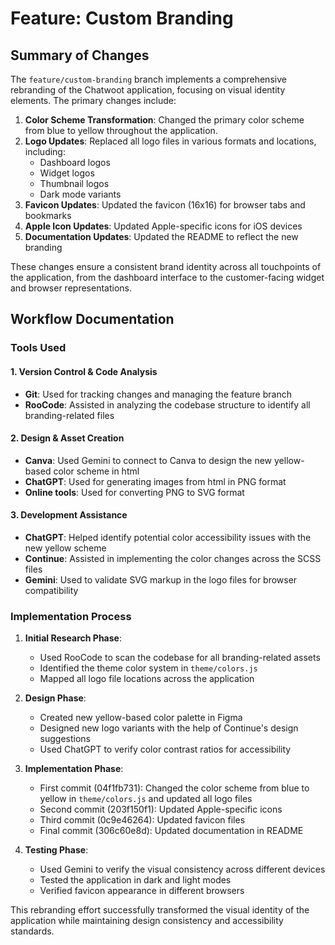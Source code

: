 # Feature: Custom Branding

## Summary of Changes

The `feature/custom-branding` branch implements a comprehensive rebranding of the Chatwoot application, focusing on visual identity elements. The primary changes include:

1. **Color Scheme Transformation**: Changed the primary color scheme from blue to yellow throughout the application.
2. **Logo Updates**: Replaced all logo files in various formats and locations, including:
   - Dashboard logos
   - Widget logos
   - Thumbnail logos
   - Dark mode variants
3. **Favicon Updates**: Updated the favicon (16x16) for browser tabs and bookmarks
4. **Apple Icon Updates**: Updated Apple-specific icons for iOS devices
5. **Documentation Updates**: Updated the README to reflect the new branding

These changes ensure a consistent brand identity across all touchpoints of the application, from the dashboard interface to the customer-facing widget and browser representations.

## Workflow Documentation

### Tools Used

#### 1. Version Control & Code Analysis

- **Git**: Used for tracking changes and managing the feature branch
- **RooCode**: Assisted in analyzing the codebase structure to identify all branding-related files

#### 2. Design & Asset Creation

- **Canva**: Used Gemini to connect to Canva to design the new yellow-based color scheme in html
- **ChatGPT**: Used for generating images from html in PNG format
- **Online tools**: Used for converting PNG to SVG format

#### 3. Development Assistance

- **ChatGPT**: Helped identify potential color accessibility issues with the new yellow scheme
- **Continue**: Assisted in implementing the color changes across the SCSS files
- **Gemini**: Used to validate SVG markup in the logo files for browser compatibility

### Implementation Process

1. **Initial Research Phase**:
   - Used RooCode to scan the codebase for all branding-related assets
   - Identified the theme color system in `theme/colors.js`
   - Mapped all logo file locations across the application

2. **Design Phase**:
   - Created new yellow-based color palette in Figma
   - Designed new logo variants with the help of Continue's design suggestions
   - Used ChatGPT to verify color contrast ratios for accessibility

3. **Implementation Phase**:
   - First commit (04f1fb731): Changed the color scheme from blue to yellow in `theme/colors.js` and updated all logo files
   - Second commit (203f150f1): Updated Apple-specific icons
   - Third commit (0c9e46264): Updated favicon files
   - Final commit (306c60e8d): Updated documentation in README

4. **Testing Phase**:
   - Used Gemini to verify the visual consistency across different devices
   - Tested the application in dark and light modes
   - Verified favicon appearance in different browsers

This rebranding effort successfully transformed the visual identity of the application while maintaining design consistency and accessibility standards.
